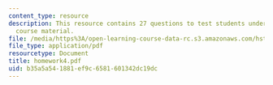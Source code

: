 ```yaml
---
content_type: resource
description: This resource contains 27 questions to test students understanding of
  course material.
file: /media/https%3A/open-learning-course-data-rc.s3.amazonaws.com/hst-071-human-reproductive-biology-fall-2005/b35a5a541881ef9c6581601342dc19dc_homework4.pdf
file_type: application/pdf
resourcetype: Document
title: homework4.pdf
uid: b35a5a54-1881-ef9c-6581-601342dc19dc
---
```


